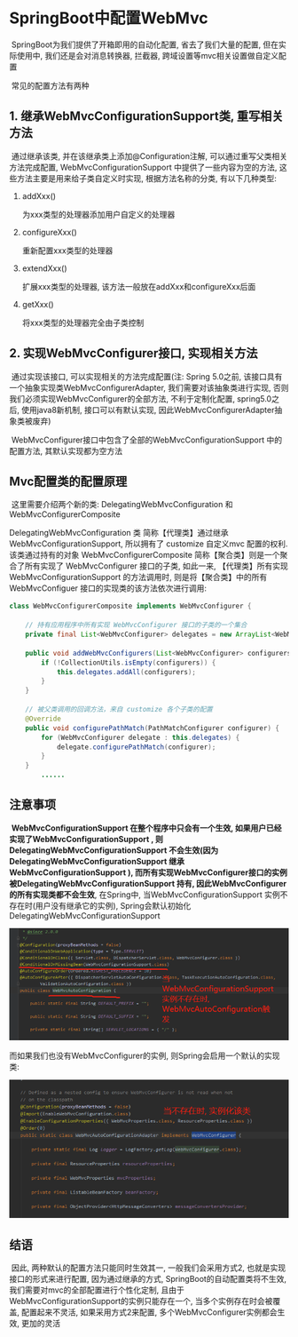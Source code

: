 # SpringBoot中配置WebMvc

​		SpringBoot为我们提供了开箱即用的自动化配置, 省去了我们大量的配置, 但在实际使用中, 我们还是会对消息转换器, 拦截器, 跨域设置等mvc相关设置做自定义配置

​		常见的配置方法有两种

## 1. 继承WebMvcConfigurationSupport类, 重写相关方法

​		通过继承该类, 并在该继承类上添加@Configuration注解, 可以通过重写父类相关方法完成配置, WebMvcConfigurationSupport 中提供了一些内容为空的方法, 这些方法主要是用来给子类自定义时实现, 根据方法名称的分类, 有以下几种类型:

1. addXxx()

   为xxx类型的处理器添加用户自定义的处理器

2. configureXxx()

   重新配置xxx类型的处理器
   
3. extendXxx()

   扩展xxx类型的处理器, 该方法一般放在addXxx和configureXxx后面
   
4. getXxx()

   将xxx类型的处理器完全由子类控制

## 2. 实现WebMvcConfigurer接口, 实现相关方法

​		通过实现该接口, 可以实现相关的方法完成配置(注: Spring 5.0之前, 该接口具有一个抽象实现类WebMvcConfigurerAdapter, 我们需要对该抽象类进行实现, 否则我们必须实现WebMvcConfigurer的全部方法, 不利于定制化配置, spring5.0之后, 使用java8新机制, 接口可以有默认实现, 因此WebMvcConfigurerAdapter抽象类被废弃)

​		WebMvcConfigurer接口中包含了全部的WebMvcConfigurationSupport 中的配置方法, 其默认实现都为空方法



## Mvc配置类的配置原理

​		这里需要介绍两个新的类: DelegatingWebMvcConfiguration 和 WebMvcConfigurerComposite 

DelegatingWebMvcConfiguration 类 简称【代理类】通过继承 WebMvcConfigurationSupport, 所以拥有了 customize 自定义mvc 配置的权利. 该类通过持有的对象 WebMvcConfigurerComposite 简称【聚合类】则是一个聚合了所有实现了 WebMvcConfigurer 接口的子类, 如此一来, 【代理类】所有实现 WebMvcConfigurationSupport 的方法调用时, 则是将【聚合类】中的所有WebMvcConfiguer 接口的实现类的该方法依次进行调用:

```java
class WebMvcConfigurerComposite implements WebMvcConfigurer {
    
    // 持有应用程序中所有实现 WebMvcConfigurer 接口的子类的一个集合
    private final List<WebMvcConfigurer> delegates = new ArrayList<WebMvcConfigurer>();

    public void addWebMvcConfigurers(List<WebMvcConfigurer> configurers) {
        if (!CollectionUtils.isEmpty(configurers)) {
            this.delegates.addAll(configurers);
        }
    }

    // 被父类调用的回调方法，来自 customize 各个子类的配置
    @Override
    public void configurePathMatch(PathMatchConfigurer configurer) {
        for (WebMvcConfigurer delegate : this.delegates) {
            delegate.configurePathMatch(configurer);
        }
    }
        ......
```



## 注意事项

​		**WebMvcConfigurationSupport 在整个程序中只会有一个生效, 如果用户已经实现了WebMvcConfigurationSupport , 则DelegatingWebMvcConfigurationSupport 不会生效(因为DelegatingWebMvcConfigurationSupport 继承WebMvcConfigurationSupport ), 而所有实现WebMvcConfigurer接口的实例被DelegatingWebMvcConfigurationSupport 持有, 因此WebMvcConfigurer的所有实现类都不会生效**, 在Spring中, 当WebMvcConfigurationSupport 实例不存在时(用户没有继承它的实例), Spring会默认初始化DelegatingWebMvcConfigurationSupport 

![WebMvcAutoConfiguration的触发条件](.\img\WebMvcAutoConfiguration的触发条件.png)

而如果我们也没有WebMvcConfigurer的实例, 则Spring会启用一个默认的实现类:

![WebMvcConfigurer默认实现](.\img\WebMvcConfigurer默认实现.png)



## 结语

​		因此, 两种默认的配置方法只能同时生效其一, 一般我们会采用方式2, 也就是实现接口的形式来进行配置, 因为通过继承的方式, SpringBoot的自动配置类将不生效, 我们需要对mvc的全部配置进行个性化定制, 且由于WebMvcConfigurationSupport的实例只能存在一个, 当多个实例存在时会被覆盖, 配置起来不灵活, 如果采用方式2来配置, 多个WebMvcConfigurer实例都会生效, 更加的灵活
